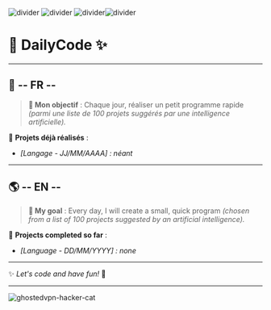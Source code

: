 ![divider](https://github.com/user-attachments/assets/ca1e4fc5-2edf-4c8b-acf7-ae8f1c574472) ![divider](https://github.com/user-attachments/assets/ca1e4fc5-2edf-4c8b-acf7-ae8f1c574472) ![divider](https://github.com/user-attachments/assets/ca1e4fc5-2edf-4c8b-acf7-ae8f1c574472)![divider](https://github.com/user-attachments/assets/ca1e4fc5-2edf-4c8b-acf7-ae8f1c574472)

# 🍂 DailyCode ✨  

---

## 🌿 -- FR --  

> **🎯 Mon objectif** : Chaque jour, réaliser un petit programme rapide *(parmi une liste de 100 projets suggérés par une intelligence artificielle).*  

📌 **Projets déjà réalisés** :  
- *[Langage - JJ/MM/AAAA] : néant*  

---

## 🌎 -- EN --  

> **🎯 My goal** : Every day, I will create a small, quick program *(chosen from a list of 100 projects suggested by an artificial intelligence).*  

📌 **Projects completed so far** :  
- *[Language - DD/MM/YYYY] : none*  

---

✨ *Let's code and have fun!* 🚀  

---


![ghostedvpn-hacker-cat](https://github.com/user-attachments/assets/fe9d05de-10ad-47ab-a81b-52df53d62051)

